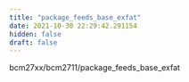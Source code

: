 ```yaml
---
title: "package_feeds_base_exfat"
date: 2021-10-30 22:29:42.291154
hidden: false
draft: false
---
```


bcm27xx/bcm2711/package_feeds_base_exfat

